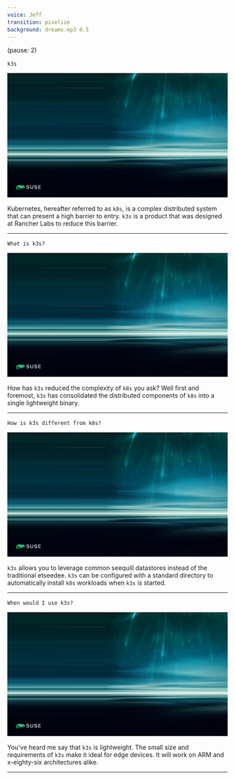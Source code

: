 ```yaml
---
voice: Jeff
transition: pixelize
background: dreams.mp3 0.5
---
```


(pause: 2)

```
k3s
```

![](background.png)

<!-- Start Script --> 
Kubernetes, hereafter referred to as `k8s`, is a complex distributed system that can present a high barrier to entry.
`k3s` is a product that was designed at Rancher Labs to reduce this barrier. 
<!-- End Script --> 

---

```
What is k3s?
```

![](background.png)

<!-- Start Script --> 
How has `k3s` reduced the complexity of `k8s` you ask? Well first and foremost, `k3s` has consolidated the distributed components of `k8s` into a single lightweight binary.
<!-- End Script --> 

---

```
How is k3s different from k8s?
```

![](background.png)

<!-- Start Script --> 
`k3s` allows you to leverage common seequill datastores instead of the traditional etseedee.
`k3s` can be configured with a standard directory to automatically install `k8s` workloads when `k3s` is started.
<!-- End Script --> 

---

```
When would I use k3s?
```

![](background.png)

<!-- Start Script --> 
You've heard me say that `k3s` is lightweight. The small size and requirements of `k3s` make it ideal for edge devices. It will work on ARM and x-eighty-six architectures alike.
<!-- End Script --> 

---
